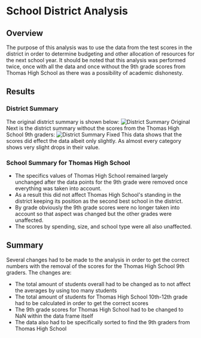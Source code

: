 # School District Analysis
## Overview

The purpose of this analysis was to use the data from the test scores in the district in order to determine budgeting and other allocation of resources for the next school year. It should be noted that this analysis was performed twice, once with all the data and once without the 9th grade scores from Thomas High School as there was a possibility of academic dishonesty.

## Results
### District Summary
The original district summary is shown below:
![District Summary Original](https://user-images.githubusercontent.com/87343629/134065085-6024a3d6-94c8-48e8-b5d8-be89fe541544.png)
Next is the district summary without the scores from the Thomas High School 9th graders:
![District Summary Fixed](https://user-images.githubusercontent.com/87343629/134065150-662f2928-6fac-48e4-89aa-535ddf1124d3.png)
This data shows that the scores did effect the data albeit only slightly. As almost every category shows very slight drops in their value.
### School Summary for Thomas High School
- The specifics values of Thomas High School remained largely unchanged after the data points for the 9th grade were removed once everything was taken into account.
- As a result this did not affect Thomas High School's standing in the district keeping its position as the second best school in the district.
- By grade obviously the 9th grade scores were no longer taken into account so that aspect was changed but the other grades were unaffected.
- The scores by spending, size, and school type were all also unaffected.
## Summary
Several changes had to be made to the analysis in order to get the correct numbers with the removal of the scores for the Thomas High School 9th graders. The changes are:
- The total amount of students overall had to be changed as to not affect the averages by using too many students
- The total amount of students for Thomas High School 10th-12th grade had to be calculated in order to get the correct scores
- The 9th grade scores for Thomas High School had to be changed to NaN within the data frame itself
- The data also had to be specifically sorted to find the 9th graders from Thomas High School
